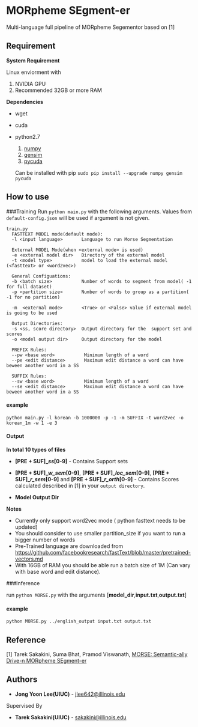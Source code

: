 # MORpheme SEgment-er

Multi-language full pipeline of MORpheme Segementor based on [1]

## Requirement

**System Requirement**

Linux enviorment with

1. NVIDIA GPU
2. Recommended 32GB or more RAM

**Dependencies**

* wget
* cuda
* python2.7

    1. [numpy](http://www.numpy.org/)
    2. [gensim](https://radimrehurek.com/gensim/)
    3. [pycuda](https://documen.tician.de/pycuda/)
    
    Can be installed with pip `sudo pip install --upgrade numpy gensim pycuda`

## How to use

###Training
Run `python main.py` with the following arguments. Values from `default-config.json` will be used if argument is not given.

```
train.py
  FASTTEXT MODEL mode(default mode):
  -l <input language>       Language to run Morse Segmentation
  
  External MODEL Mode(when <external mode> is used)
  -e <external model dir>   Directory of the external model
  -t <model type>           model to load the external model (<fasttext> or <word2vec>)
  
  General Configuations:
  -b <batch size>           Number of words to segment from model( -1 for full dataset)
  -p <partition size>       Number of words to group as a partition( -1 for no partition)
  
  -m  <external mode>       <True> or <False> value if external model is going to be used
  
  Output Directories:
  -s <ss, score directory>  Output directory for the  support set and scores
  -o <model output dir>     Output directory for the model
  
  PREFIX Rules:
  --pw <base word>           Minimum length of a word
  --pe <edit distance>       Maximum edit distance a word can have beween another word in a SS
  
  SUFFIX Rules:
  --sw <base word>           Minimum length of a word
  --se <edit distance>       Maximum edit distance a word can have beween another word in a SS

```
#### example

`python main.py -l korean -b 1000000 -p -1 -m SUFFIX -t word2vec -o korean_1m -w 1 -e 3`

#### Output

**In total 10 types of files**

* **[PRE + SUF]__ss_[0-9]** - Contains Support sets
* **[PRE + SUF]__w_sem_[0-9]**, **[PRE + SUF]__loc_sem_[0-9]**, **[PRE + SUF]__r_sem_[0-9]** and **[PRE + SUF]__r_orth_[0-9]** - Contains Scores calculated described in [1] in your `output directory`.

* **Model Output Dir**

**Notes**
* Currently only support word2vec mode ( python fasttext needs to be updated)
* You should consider to use smaller partition_size if you want to run a bigger number of words
* Pre-Trained language are downloaded from https://github.com/facebookresearch/fastText/blob/master/pretrained-vectors.md 
* With 16GB of RAM you should be able run a batch size of 1M (Can vary with base word and edit distance).

###Inference

run `python MORSE.py` with the arguments [**model_dir**,**input.txt**,**output.txt**]

#### example

`python MORSE.py ../english_output input.txt output.txt`



## Reference

[1] Tarek Sakakini, Suma Bhat, Pramod Viswanath, [MORSE: Semantic-ally Drive-n MORpheme SEgment-er](https://arxiv.org/abs/1702.02212)
 
## Authors

* **Jong Yoon Lee(UIUC)** - jlee642@illinois.edu

Supervised By
* **Tarek Sakakini(UIUC)** - sakakini@illinois.edu
